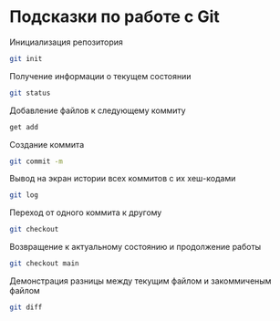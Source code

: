 # Подсказки по работе с Git

Инициализация репозитория 
```sh
git init
```

Получение информации о текущем состоянии
```sh
git status
```

Добавление файлов к следующему коммиту
```sh
get add
```

Создание коммита
```sh
git commit -m 
```

Вывод на экран истории всех коммитов с их хеш-кодами
```sh
git log
```

Переход от одного коммита к другому 
```sh
git checkout
```

Возвращение к актуальному состоянию и продолжение работы
```sh
git checkout main
```

Демонстрация разницы между текущим файлом и закоммиченым файлом
```sh
git diff
```

